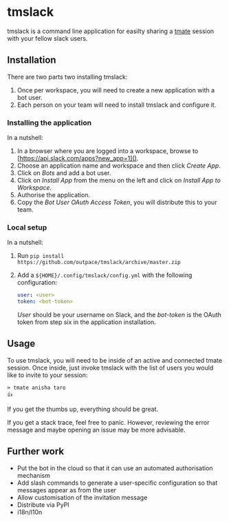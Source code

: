 # tmslack

tmslack is a command line application for easilty sharing a [tmate](https://tmate.io) session with your fellow slack users.

## Installation

There are two parts two installing tmslack:

1. Once per workspace, you will need to create a new application with a bot user.
2. Each person on your team will need to install tmslack and configure it.

### Installing the application

In a nutshell:

1. In a browser where you are logged into a workspace, browse to [https://api.slack.com/apps?new_app=1]().
2. Choose an application name and workspace and then click *Create App*.
3. Click on *Bots* and add a bot user.
4. Click on *Install App* from the menu on the left and click on *Install App to Workspace*.
5. Authorise the application.
6. Copy the *Bot User OAuth Access Token*, you will distribute this to your team.

### Local setup

In a nutshell:

1. Run `pip install https://github.com/outpace/tmslack/archive/master.zip`
2. Add a `${HOME}/.config/tmslack/config.yml` with the following configuration:
   
   ```yaml
   user: <user>
   token: <bot-token>
   ```
   
   *User* should be your username on Slack, and the *bot-token* is the OAuth token from step six in the application installation.


## Usage

To use tmslack, you will need to be inside of an active and connected tmate session.
Once inside, just invoke tmslack with the list of users you would like to invite to your session:

    > tmate anisha taro
    👍

If you get the thumbs up, everything should be great.

If you get a stack trace, feel free to panic.
However, reviewing the error message and maybe opening an issue may be more advisable.


## Further work

* Put the bot in the cloud so that it can use an automated authorisation mechanism
* Add slash commands to generate a user-specific configuration so that messages appear as from the user
* Allow customisation of the invitation message
* Distribute via PyPI
* i18n/l10n

